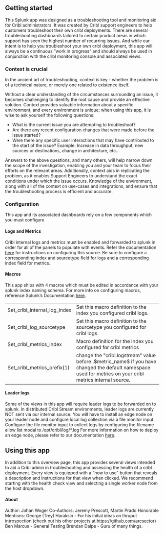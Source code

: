 <!-----

Yay, no errors, warnings, or alerts!

Conversion time: 0.543 seconds.


Using this Markdown file:

1. Paste this output into your source file.
2. See the notes and action items below regarding this conversion run.
3. Check the rendered output (headings, lists, code blocks, tables) for proper
   formatting and use a linkchecker before you publish this page.

Conversion notes:

* Docs to Markdown version 1.0β34
* Thu Jun 22 2023 10:04:22 GMT-0700 (PDT)
* Source doc: Untitled document
* Tables are currently converted to HTML tables.
----->



## Getting started

This Splunk app was designed as a troubleshooting tool and monitoring aid for Cribl administrators. It was created by Cribl support engineers to help customers troubleshoot their own cribl deployments. There are several troubleshooting dashboards tailored to certain product areas in which support has seen the highest number of recurring issues. And while our intent is to help you troubleshoot your own cribl deployment, this app will always be a continuous ”work in progress” and should always be used in conjunction with the cribl monitoring console and associated views. 

 


### **Context is crucial**

In the ancient art of troubleshooting, context is key - whether the problem is of a technical nature, or merely one related to existence itself.

Without a clear understanding of the circumstances surrounding an issue, it becomes challenging to identify the root cause and provide an effective solution. Context provides valuable information about a specific environment, and every environment is unique; when using this app, it is wise to ask yourself the following questions:



* What is the current issue you are attempting to troubleshoot?
* Are there any recent configuration changes that were made before the issue started?
* Were there any specific user interactions that may have contributed to the start of the issue? Example: Increase in data throughput, new sources or destinations, change in architecture, etc.. 

Answers to the above questions, and many others, will help narrow down the scope of the investigation, enabling you and your team to focus their efforts on the relevant areas. Additionally, context aids in replicating the problem, as it enables Support Engineers to understand the exact conditions under which the issue occurs. Knowledge of the environment, along with all of the context on use-cases and integrations, and ensure that the troubleshooting process is efficient and accurate.

 


### **Configuration**

This app and its associated dashboards rely on a few components which you must configure

 


#### **Logs and Metrics**

 

Cribl internal logs and metrics must be enabled and forwarded to splunk in order for all of the panels to populate with events. Refer the documentation [here](https://docs.cribl.io/stream/sources-cribl-internal/#configuring-cribl-internal-logsmetrics-as-a-datasource) for instructions on configuring this source. Be sure to configure a corresponding index and sourcetype field for logs and a corresponding index field for metrics. 

 


#### **Macros**

 

This app ships with 4 macros which must be edited in accordance with your splunk index naming schema. For more info on configuring macros, reference Splunk’s Documentation [here](https://docs.splunk.com/Documentation/SplunkCloud/9.0.2303/Knowledge/Definesearchmacros).


<table>
  <tr>
   <td>Set_cribl_internal_log_index
   </td>
   <td>Set this macro definition to the index you configured cribl logs.
   </td>
  </tr>
  <tr>
   <td>Set_cribl_log_sourcetype
   </td>
   <td>Set this macro definition to the sourcetype you configured for cribl logs.
   </td>
  </tr>
  <tr>
   <td>Set_cribl_metrics_index
   </td>
   <td>Macro definition for the index you configured for cribl metrics
   </td>
  </tr>
  <tr>
   <td>Set_cribl_metrics_prefix(1)
   </td>
   <td>change the "cribl.logstream" value before .$metric_name$ if you have changed the default namespace used for metrics on your cribl metrics internal source. 
   </td>
  </tr>
</table>


 


#### **Leader logs**

Some of the views in this app will require leader logs to be forwarded on to splunk. In distributed Cribl Stream environments, leader logs are currently NOT sent via our internal source. You will have to install an edge node on your leader node and configure local log collection via a file monitor input. Configure the file monitor input to collect logs by configuring the filename allow list modal to /opt/cribl/log/*.log For more information on how to deploy an edge node, please refer to our documentation [here](https://docs.cribl.io/edge/deploy-planning).

 
## Using this app

In addition to this overview page, this app provides several views intended to aid a Cribl admin in troubleshooting and assessing the health of a cribl deployment. Every view is equipped with a "how to use" button that reveals a description and instructions for that view when clicked. We recommend starting with the health check view and selecting a single worker node from the host dropdown.

#### **About**

Author: Johan Woger
Co-Authors: Jeremy Prescott, Martin Prado
Honorable Mentions: 
George (Trey) Haraksin - For his initial ideas on thruput introspection (check out his other projects at https://github.com/arcsector)
Ben Marcus - General Testing
Brendan Dalpe - Guru of many things. 
